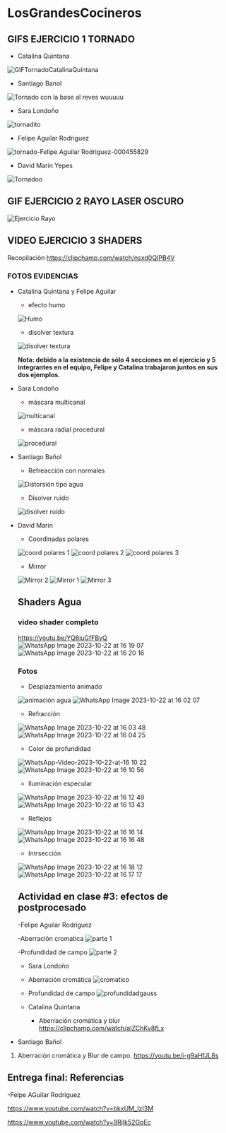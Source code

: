 # LosGrandesCocineros

## GIFS EJERCICIO 1 TORNADO
- Catalina Quintana
  
![GIFTornadoCatalinaQuintana](https://github.com/Artbycat/LosGrandesCocineros/assets/64057988/6c860f34-ccfd-4c05-bdbe-b8c09b3b08bb)

- Santiago Banol
  
![Tornado con la base al reves wuuuuu](tornadogifSBR.gif)

- Sara Londoño

![tornadito](https://github.com/Artbycat/LosGrandesCocineros/assets/93046247/65363f92-bcf0-4ff5-b5b4-ddfec2d6c058)

- Felipe Aguilar Rodriguez

![tornado-Felipe Aguilar Rodriguez-000455829](https://github.com/Artbycat/LosGrandesCocineros/assets/81448632/427662c2-e898-47aa-b917-e03427705dfc)

- David Marin Yepes
  
![Tornadoo](https://github.com/Artbycat/LosGrandesCocineros/assets/93098655/c3edf4cc-0c00-4618-ac08-c187744cf553)

## GIF EJERCICIO 2 RAYO LASER OSCURO

![Ejercicio Rayo](https://github.com/Artbycat/LosGrandesCocineros/assets/93098655/ed54c72f-1037-48a1-9d57-6fe8fc0a2b30)

## VIDEO EJERCICIO 3 SHADERS

Recopilación https://clipchamp.com/watch/nsxd0QIPB4V

### FOTOS EVIDENCIAS
- Catalina Quintana y Felipe Aguilar

  - efecto humo
    
  ![Humo](https://github.com/Artbycat/LosGrandesCocineros/assets/64057988/07b51819-610c-4f7e-a349-23305a1d9777)

  - disolver textura
    
  ![disolver textura](https://github.com/Artbycat/LosGrandesCocineros/assets/64057988/65729b2c-4f1b-4e7e-a2bb-c032eec76555)

  **Nota: debido a la existencia de sólo 4 secciones en el ejercicio y 5 integrantes en el equipo, Felipe y Catalina trabajaron juntos en sus dos ejemplos.**

- Sara Londoño
  - máscara multicanal
    
  ![multicanal](https://github.com/Artbycat/LosGrandesCocineros/assets/64057988/c8e78e83-4418-442e-8a39-690aaffa31fb)

  - máscara radial procedural
  
  ![procedural](https://github.com/Artbycat/LosGrandesCocineros/assets/64057988/051e93e9-3f07-4113-83d2-7cdaeb1e48ec)

- Santiago Bañol

  - Refreacción con normales

  ![Distorsión tipo agua](https://github.com/Artbycat/LosGrandesCocineros/assets/64057988/bc7feb73-af8c-4766-be2d-6fd9b2c41672)

  - Disolver ruido

  ![disolver ruido](https://github.com/Artbycat/LosGrandesCocineros/assets/64057988/7ef42636-0452-4f01-ba65-3d540325f4fd)

- David Marin

  - Coordinadas polares
  
  ![coord polares 1](https://github.com/Artbycat/LosGrandesCocineros/assets/64057988/2999f46c-8edb-4253-9c53-258c432ecffb)
  ![coord polares 2](https://github.com/Artbycat/LosGrandesCocineros/assets/64057988/183f3dfe-4366-47c2-8059-dda0115912d9)
  ![coord polares 3](https://github.com/Artbycat/LosGrandesCocineros/assets/64057988/1046d16f-48f4-45c4-9c0c-80f54472de98)

  - Mirror
 
  ![Mirror 2](https://github.com/Artbycat/LosGrandesCocineros/assets/64057988/c872a7de-62df-40b3-8b51-394ac8a78847)
  ![Mirror 1](https://github.com/Artbycat/LosGrandesCocineros/assets/64057988/8c154941-9cdc-4037-9cab-c77becfb1043)
  ![Mirror 3](https://github.com/Artbycat/LosGrandesCocineros/assets/64057988/d9f2c8fa-9c59-4362-8f2d-5e4cb5a01d26)


  ## Shaders Agua

  ### video shader completo
   https://youtu.be/YQ6iuGfFByQ
  ![WhatsApp Image 2023-10-22 at 16 19 07](https://github.com/Artbycat/LosGrandesCocineros/assets/64057988/1fce432e-7b42-4afc-8ed1-ea03e951e6d8)
  ![WhatsApp Image 2023-10-22 at 16 20 16](https://github.com/Artbycat/LosGrandesCocineros/assets/64057988/08dd6f23-6d48-4134-8bee-de6e9c350048)


  ### Fotos
  - Desplazamiento animado
    
  ![animación agua](https://github.com/Artbycat/LosGrandesCocineros/assets/64057988/09753607-96c6-4d31-8a19-26d89840215f)
  ![WhatsApp Image 2023-10-22 at 16 02 07](https://github.com/Artbycat/LosGrandesCocineros/assets/64057988/91c3ffc8-8545-438f-be4c-e808ec9b0112)

  - Refracción
    
  ![WhatsApp Image 2023-10-22 at 16 03 48](https://github.com/Artbycat/LosGrandesCocineros/assets/64057988/ebabc555-190b-463e-88b8-d8ab676f628c)
  ![WhatsApp Image 2023-10-22 at 16 04 25](https://github.com/Artbycat/LosGrandesCocineros/assets/64057988/84fdfd17-7f48-4af0-891f-12ada995eb0b)

  - Color de profundidad
    
  ![WhatsApp-Video-2023-10-22-at-16 10 22](https://github.com/Artbycat/LosGrandesCocineros/assets/64057988/643d2f22-faf0-4f04-8095-b22713b4ae22)
  ![WhatsApp Image 2023-10-22 at 16 10 56](https://github.com/Artbycat/LosGrandesCocineros/assets/64057988/d144b4bb-ab45-4908-a8cf-82991facf9eb)

  - Iluminación especular
    
  ![WhatsApp Image 2023-10-22 at 16 12 49](https://github.com/Artbycat/LosGrandesCocineros/assets/64057988/ec881f17-66e7-47a2-8309-b0abf3100de4)
  ![WhatsApp Image 2023-10-22 at 16 13 43](https://github.com/Artbycat/LosGrandesCocineros/assets/64057988/71313968-3f84-4b4b-89d2-c4581f5c73e8)

  - Reflejos
    
  ![WhatsApp Image 2023-10-22 at 16 16 14](https://github.com/Artbycat/LosGrandesCocineros/assets/64057988/0be82dee-6c1d-4647-b60c-48fec68a78cf)
  ![WhatsApp Image 2023-10-22 at 16 16 48](https://github.com/Artbycat/LosGrandesCocineros/assets/64057988/8bc428fe-5d44-4de9-8559-1389ae8611e3)

  - Intrsección
 
  ![WhatsApp Image 2023-10-22 at 16 18 12](https://github.com/Artbycat/LosGrandesCocineros/assets/64057988/789461bc-50f2-4aa7-ba8f-58be4e26778f)
  ![WhatsApp Image 2023-10-22 at 16 17 17](https://github.com/Artbycat/LosGrandesCocineros/assets/64057988/ba463254-8195-420d-bd50-c4756346f49b)


  ## Actividad en clase #3: efectos de postprocesado

  -Felipe Aguilar Rodriguez

  -Aberración cromatica
  ![parte 1](https://github.com/Artbycat/LosGrandesCocineros/assets/81448632/7194611b-69c7-421d-8bb9-261fc91bdf14)

  -Profundidad de campo
  ![parte 2](https://github.com/Artbycat/LosGrandesCocineros/assets/81448632/ab223619-b874-4c9f-9a93-8690a4ce5c17)

    - Sara Londoño
    
    - Aberración cromática
  ![cromatico](https://github.com/Artbycat/LosGrandesCocineros/assets/93046247/701ae17c-6bc1-42dc-a865-a3e3600f913d)
    - Profundidad de campo
  ![profundidadgauss](https://github.com/Artbycat/LosGrandesCocineros/assets/93046247/646880a1-a8b9-4de4-9b4a-74ec672e4d2d)


  - Catalina Quintana
 
    - Aberración cromática y blur
    https://clipchamp.com/watch/aIZChKv8fLx
 
 - Santiago Bañol
  1. Aberración cromática y Blur de campo.
    https://youtu.be/j-g9aHfJL8s



  ## Entrega final: Referencias

  -Felpe AGuilar Rodriguez 

  https://www.youtube.com/watch?v=bkxUM_IzI3M

  https://www.youtube.com/watch?v=9RjIk52GqEc
  

  

    
